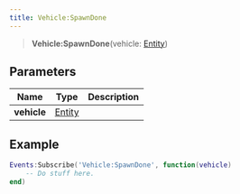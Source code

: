 ```yaml
---
title: Vehicle:SpawnDone
---
```


> **Vehicle:SpawnDone**(vehicle: [Entity](/vext/ref/shared/type/entity))

## Parameters

| Name | Type | Description |
| ---- | ---- | ----------- |
| **vehicle** | [Entity](/vext/ref/shared/type/entity) |  |

## Example

```lua
Events:Subscribe('Vehicle:SpawnDone', function(vehicle)
    -- Do stuff here.
end)
```
